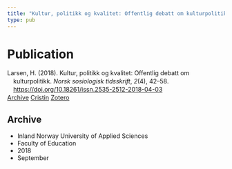 ```yaml
---
title: "Kultur, politikk og kvalitet: Offentlig debatt om kulturpolitikk"
type: pub
---
```

<h1>Publication</h1>
<article id="csl-bib-container-QUWR3ATZ" class="csl-bib-container">
  <div class="csl-bib-body" style="line-height: 1.35; padding-left: 1em; text-indent:-1em;">
  <div class="csl-entry">Larsen, H. (2018). Kultur, politikk og kvalitet: Offentlig debatt om kulturpolitikk. <i>Norsk sosiologisk tidsskrift</i>, <i>2</i>(4), 42&#x2013;58. <a href="https://doi.org/10.18261/issn.2535-2512-2018-04-03">https://doi.org/10.18261/issn.2535-2512-2018-04-03</a></div>
</div>
  <div class="csl-bib-buttons">
    <a href="#taxonomy-article-QUWR3ATZ" class="csl-bib-button">Archive</a>
    <a href="https://app.cristin.no/results/show.jsf?id=1608428" alt="Cristin URL" class="csl-bib-button">Cristin</a>
    <a href="http://zotero.org/groups/5022929/items/QUWR3ATZ" alt="Zotero URL" class="csl-bib-button">Zotero</a>
  </div>
  <div id="csl-bib-meta-container-QUWR3ATZ"></div>
</article>
<div id="csl-bib-meta-QUWR3ATZ" class="csl-bib-meta">
  <article id="taxonomy-article-QUWR3ATZ" class="taxonomy-article">
    <h1>Archive</h1>
    <ul>
      <li>Inland Norway University of Applied Sciences</li>
      <li>Faculty of Education</li>
      <li>2018</li>
      <li>September</li>
    </ul>
  </article>
</div>
